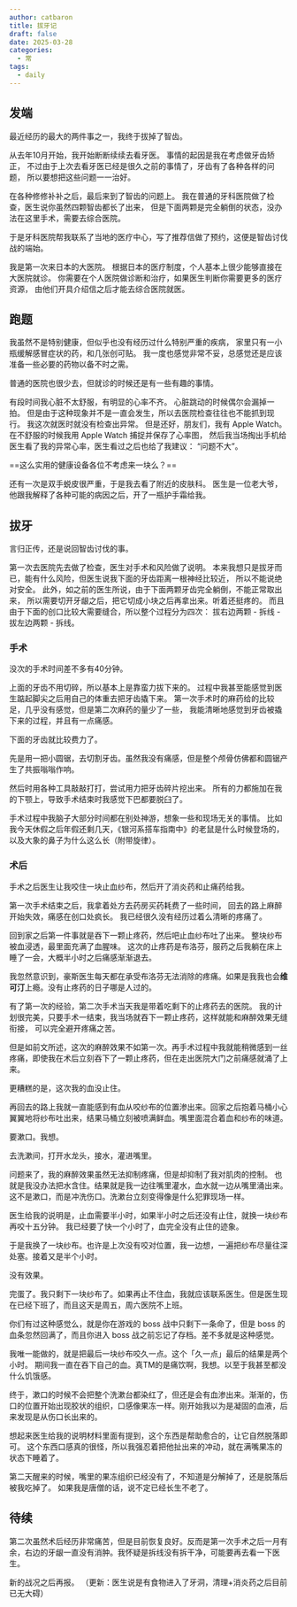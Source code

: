 ```yaml
---
author: catbaron
title: 拔牙记
draft: false
date: 2025-03-28
categories:
  - 常
tags:
  - daily
---
```

## 发端
最近经历的最大的两件事之一，我终于拔掉了智齿。

从去年10月开始，我开始断断续续去看牙医。
事情的起因是我在考虑做牙齿矫正，
不过由于上次去看牙医已经是很久之前的事情了，牙齿有了各种各样的问题，
所以要想把这些问题一一治好。

在各种修修补补之后，最后来到了智齿的问题上。
我在普通的牙科医院做了检查，医生说你虽然四颗智齿都长了出来，
但是下面两颗是完全躺倒的状态，没办法在这里手术，需要去综合医院。

于是牙科医院帮我联系了当地的医疗中心，写了推荐信做了预约，这便是智齿讨伐战的端始。

我是第一次来日本的大医院。
根据日本的医疗制度，个人基本上很少能够直接在大医院就诊。
你需要在个人医院做诊断和治疗，如果医生判断你需要更多的医疗资源，
由他们开具介绍信之后才能去综合医院就医。

## 跑题
我虽然不是特别健康，但似乎也没有经历过什么特别严重的疾病，
家里只有一小瓶缓解感冒症状的药，和几张创可贴。
我一度也感觉非常不妥，总感觉还是应该准备一些必要的药物以备不时之需。

普通的医院也很少去，但就诊的时候还是有一些有趣的事情。

有段时间我心脏不太舒服，有明显的心率不齐。
心脏跳动的时候偶尔会漏掉一拍。
但是由于这种现象并不是一直会发生，所以去医院检查往往也不能抓到现行。
我这次就医时就没有检查出异常。
但是还好，朋友们，我有 Apple Watch。
在不舒服的时候我用 Apple Watch 捕捉并保存了心率图，
然后我当场掏出手机给医生看了我的异常心率，医生看过之后也给了我建议：
“问题不大”。

==这么实用的健康设备各位不考虑来一块么？==

还有一次是双手蜕皮很严重，于是我去看了附近的皮肤科。
医生是一位老大爷，他跟我解释了各种可能的病因之后，开了一瓶护手霜给我。

## 拔牙
言归正传，还是说回智齿讨伐的事。

第一次去医院先去做了检查，医生对手术和风险做了说明。
本来我想只是拔牙而已，能有什么风险，但医生说我下面的牙齿距离一根神经比较近，
所以不能说绝对安全。
此外，如之前的医生所说，由于下面两颗牙齿完全躺倒，不能正常取出来，
所以需要切开牙龈之后，把它切成小块之后再拿出来。听着还挺疼的。
而且由于下面的创口比较大需要缝合，所以整个过程分为四次：
拔右边两颗 - 拆线 - 拔左边两颗 - 拆线。

### 手术
没次的手术时间差不多有40分钟。

上面的牙齿不用切碎，所以基本上是靠蛮力拔下来的。
过程中我甚至能感觉到医生踮起脚尖之后用自己的体重去把牙齿撬下来。
第一次手术时的麻药给的比较足，几乎没有感觉，但是第二次麻药的量少了一些，
我能清晰地感觉到牙齿被撬下来的过程，并且有一点痛感。

下面的牙齿就比较费力了。

先是用一把小圆锯，去切割牙齿。虽然我没有痛感，但是整个颅骨仿佛都和圆锯产生了共振嗡嗡作响。

然后时用各种工具敲敲打打，尝试用力把牙齿碎片挖出来。
所有的力都施加在我的下颚上，导致手术结束时我感觉下巴都要脱臼了。

手术过程中我脑子大部分时间都在别处神游，想象一些和现场无关的事情。
比如我今天休假之后年假还剩几天，《银河系搭车指南中》的老鼠是什么时候登场的，以及大象的鼻子为什么这么长（附带旋律）。

### 术后
手术之后医生让我咬住一块止血纱布，然后开了消炎药和止痛药给我。

第一次手术结束之后，我拿着处方去药房买药耗费了一些时间，
回去的路上麻醉开始失效，痛感在创口处疯长。
我已经很久没有经历过着么清晰的疼痛了。

回到家之后第一件事就是吞下一颗止疼药，然后吧止血纱布吐了出来。
整块纱布被血浸透，最里面充满了血腥味。
这次的止疼药是布洛芬，服药之后我躺在床上睡了一会，大概半小时之后痛感渐渐退去。

我忽然意识到，豪斯医生每天都在承受布洛芬无法消除的疼痛。如果是我我也会**维可汀**上瘾。没有止疼药的日子哪是人过的。

有了第一次的经验，第二次手术当天我是带着吃剩下的止疼药去的医院。
我的计划很完美，只要手术一结束，我当场就吞下一颗止疼药，这样就能和麻醉效果无缝衔接，
可以完全避开疼痛之苦。

但是如前文所述，这次的麻醉效果不如第一次。再手术过程中我就能稍微感到一丝疼痛，即使我在术后立刻吞下了一颗止疼药，但在走出医院大门之前痛感就涌了上来。

更糟糕的是，这次我的血没止住。

再回去的路上我就一直能感到有血从咬纱布的位置渗出来。回家之后抱着马桶小心翼翼地将纱布吐出来，结果马桶立刻被喷满鲜血。嘴里面混合着血和纱布的味道。

要漱口。我想。

去洗漱间，打开水龙头，接水，灌进嘴里。

问题来了，我的麻醉效果虽然无法抑制疼痛，但是却抑制了我对肌肉的控制。
也就是我没办法把水含住。结果就是我一边往嘴里灌水，血水就一边从嘴里涌出来。
这不是漱口，而是冲洗伤口。洗漱台立刻变得像是什么犯罪现场一样。

医生给我的说明是，止血需要半小时，如果半小时之后还没有止住，就换一块纱布再咬十五分钟。
我已经要了快一个小时了，血完全没有止住的迹象。

于是我换了一块纱布。也许是上次没有咬对位置，我一边想，一遍把纱布尽量往深处塞。接着又是半个小时。

没有效果。

完蛋了。我只剩下一块纱布了。如果再止不住血，我就应该联系医生。但是医生现在已经下班了，而且这天是周五，周六医院不上班。

你们有过这种感觉么，就是你在游戏的 boss 战中只剩下一条命了，但是 boss 的血条忽然回满了，而且你进入 boss 战之前忘记了存档。差不多就是这种感觉。

我唯一能做的，就是把最后一块纱布咬久一点。这个「久一点」最后的结果是两个小时。
期间我一直在吞下自己的血。真TM的是痛饮啊，我想。以至于我甚至都没什么饥饿感。

终于，漱口的时候不会把整个洗漱台都染红了，但还是会有血渗出来。渐渐的，伤口的位置开始出现胶状的组织，口感像果冻一样。刚开始我以为是凝固的血液，后来发现是从伤口长出来的。

想起来医生给我的说明材料里面有提到，这个东西是帮助愈合的，让它自然脱落即可。
这个东西口感真的很怪，所以我强忍着把他扯出来的冲动，就在满嘴果冻的状态下睡着了。

第二天醒来的时候，嘴里的果冻组织已经没有了，不知道是分解掉了，还是脱落后被我吃掉了。
如果我是唐僧的话，说不定已经长生不老了。

## 待续
第二次虽然术后经历非常痛苦，但是目前恢复良好。反而是第一次手术之后一月有余，右边的牙龈一直没有消肿。我怀疑是拆线没有拆干净，可能要再去看一下医生。

新的战况之后再报。
（更新：医生说是有食物进入了牙洞，清理+消炎药之后目前已无大碍）